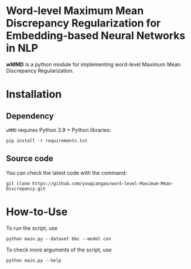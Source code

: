 # Word-level Maximum Mean Discrepancy Regularization for Embedding-based Neural Networks in NLP

**wMMD** is a python module for implementing word-level Maximum Mean Discrepancy Regularization.

# Installation

## Dependency

`wMMD` requires Python 3.9 + Python libraries:
```shell
pip install -r requirements.txt
```

## Source code

You can check the latest code with the command:
```
git clone https://github.com/youqiangao/word-level-Maximum-Mean-Discrepancy.git
```

# How-to-Use

To run the script, use 
```shell
python main.py --dataset bbc --model cnn 
```

To check more arguments of the script, use 
```shell
python main.py --help
```